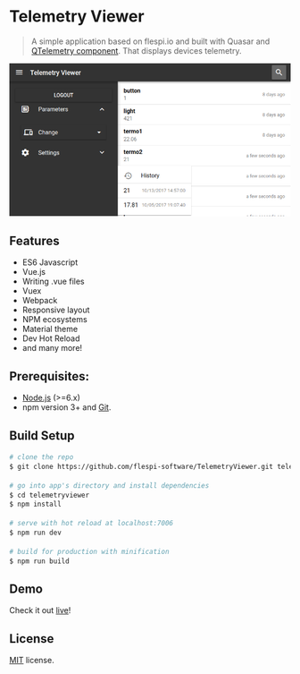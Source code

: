 # Telemetry Viewer

> A simple application based on flespi.io and built with Quasar and [QTelemetry component](https://github.com/flespi-software/QTelemetry). That displays devices telemetry.

![Screenshot](/misc/screenshot.png?raw=true "Telemetry Viewer!")

## Features
* ES6 Javascript
* Vue.js
* Writing .vue files
* Vuex
* Webpack
* Responsive layout
* NPM ecosystems
* Material theme
* Dev Hot Reload
* and many more!

## Prerequisites:

- [Node.js](https://nodejs.org/en/) (>=6.x)
- npm version 3+ and [Git](https://git-scm.com/).

## Build Setup

``` bash
# clone the repo
$ git clone https://github.com/flespi-software/TelemetryViewer.git telemetryviewer

# go into app's directory and install dependencies
$ cd telemetryviewer
$ npm install

# serve with hot reload at localhost:7006
$ npm run dev

# build for production with minification
$ npm run build
```
## Demo
Check it out [live](https://flespi-software.github.io/TelemetryViewer)!

## License
[MIT](https://github.com/flespi-software/TrackIt/blob/master/LICENSE) license.
